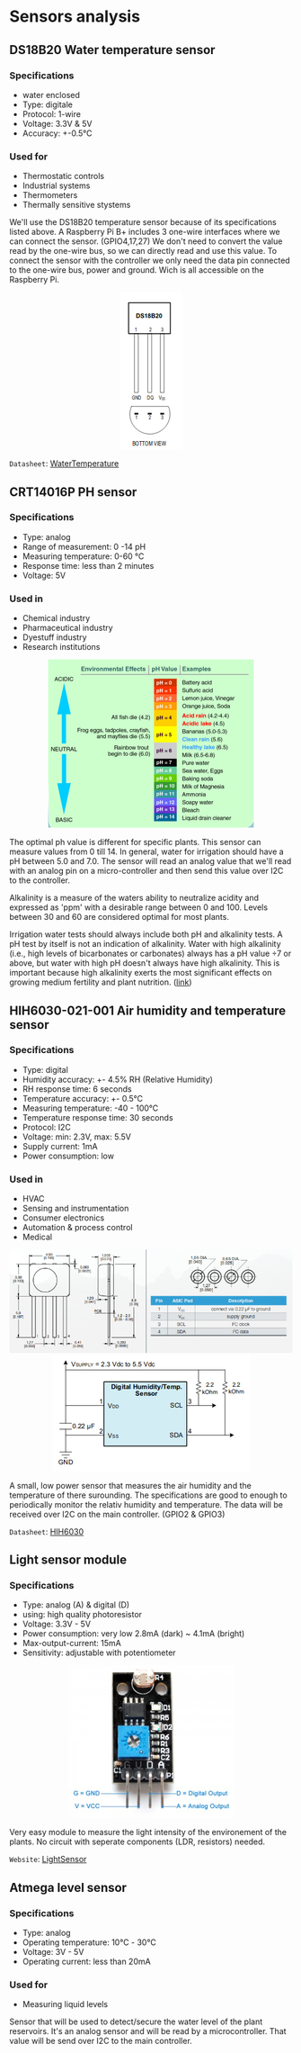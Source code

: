 # Sensors analysis

## DS18B20 Water temperature sensor
### Specifications
* water enclosed
* Type: digitale
* Protocol: 1-wire
* Voltage: 3.3V & 5V
* Accuracy: +-0.5°C

### Used for
* Thermostatic controls
* Industrial systems
* Thermometers
* Thermally sensitive stystems

We'll use the DS18B20 temperature sensor because of its specifications listed above. A Raspberry Pi B+ includes 3 one-wire interfaces where we can connect the sensor. (GPIO4,17,27) We don't need to convert the value read by the one-wire bus, so we can directly read and use this value. To connect the sensor with the controller we only need the data pin connected to the one-wire bus, power and ground. Wich is all accessible on the Raspberry Pi.

<p align="center">
  <img  src='https://raw.githubusercontent.com/jp19-lafa/Documentation/master/images/sensors/Pinout_DS18B20.png'>
</p>

`Datasheet`:  [WaterTemperature]

## CRT14016P PH sensor
### Specifications
* Type: analog
* Range of measurement: 0 -14 pH
* Measuring temperature: 0-60 ℃
* Response time: less than 2 minutes
* Voltage: 5V

### Used in
* Chemical industry
* Pharmaceutical industry
* Dyestuff industry
* Research institutions

<p align="center">
  <img src='https://raw.githubusercontent.com/jp19-lafa/Documentation/master/images/sensors/Ph_scale.png'>
</p>

The optimal ph value is different for specific plants. This sensor can measure values from 0 till 14. In general, water for irrigation should have a pH between 5.0 and 7.0. The sensor will read an analog value that we'll read with an analog pin on a micro-controller and then send this value over I2C to the controller.

Alkalinity is a measure of the waters ability to neutralize acidity and expressed as 'ppm' with a desirable range between 0 and 100. Levels between 30 and 60 are considered optimal for most plants.

Irrigation water tests should always include both pH and alkalinity tests. A pH test by itself is not an indication of alkalinity. Water with high alkalinity (i.e., high levels of bicarbonates or carbonates) always has a pH value ÷7 or above, but water with high pH doesn't always have high alkalinity. This is important because high alkalinity exerts the most significant effects on growing medium fertility and plant nutrition. ([link])


## HIH6030-021-001 Air humidity and temperature sensor
### Specifications
* Type: digital
* Humidity accuracy: +- 4.5% RH (Relative Humidity)
* RH response time: 6 seconds
* Temperature accuracy: +- 0.5℃
* Measuring temperature: -40 - 100℃
* Temperature response time: 30 seconds
* Protocol: I2C
* Voltage: min: 2.3V, max: 5.5V
* Supply current: 1mA
* Power consumption: low

### Used in
* HVAC
* Sensing and instrumentation
* Consumer electronics
* Automation & process control
* Medical

<p align="center">
  <img src='https://raw.githubusercontent.com/jp19-lafa/Documentation/master/images/sensors/Pinout_HIH6030.png'>
  <img src='https://raw.githubusercontent.com/jp19-lafa/Documentation/master/images/sensors/Schematic_HIHI6030.png'>
</p>

A small, low power sensor that measures the air humidity and the temperature of there surounding. The specifications are good to  enough to periodically monitor the relativ humidity and temperature. The data will be received over I2C on the main controller. (GPIO2 & GPIO3)

`Datasheet`:  [HIH6030]

## Light sensor module
### Specifications
* Type: analog (A) & digital (D)
* using: high quality photoresistor
* Voltage: 3.3V - 5V
* Power consumption: very low 2.8mA (dark) ~ 4.1mA (bright)
* Max-output-current: 15mA
* Sensitivity: adjustable with potentiometer

<p align="center">
  <img src='https://raw.githubusercontent.com/jp19-lafa/Documentation/master/images/sensors/Pinout_LightSensor.png'>
</p>

Very easy module to measure the light intensity of the environement of the plants. No circuit with seperate components (LDR, resistors) needed.

`Website`:  [LightSensor]

## Atmega level sensor
### Specifications
* Type: analog
* Operating temperature: 10℃ - 30℃
* Voltage: 3V - 5V
* Operating current: less than 20mA

### Used for
* Measuring liquid levels

Sensor that will be used to detect/secure the water level of the plant reservoirs. It's an analog sensor and will be read by a microcontroller. That value will be send over I2C to the main controller.

[WaterTemperature]:https://datasheets.maximintegrated.com/en/ds/DS18B20.pdf

[HIH6030]:https://www.farnell.com/datasheets/1927619.pdf

[LightSensor]:http://www.uugear.com/product/uugear-light-sensor-module-4-wire-with-both-digital-and-analog-output/

[link]: https://ag.umass.edu/greenhouse-floriculture/fact-sheets/water-quality-ph-alkalinity